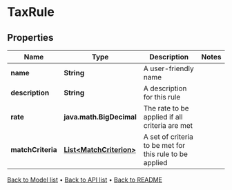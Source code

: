 

# TaxRule


## Properties

| Name | Type | Description | Notes |
|------------ | ------------- | ------------- | -------------|
|**name** | **String** | A user-friendly name |  |
|**description** | **String** | A description for this rule |  |
|**rate** | **java.math.BigDecimal** | The rate to be applied if all criteria are met |  |
|**matchCriteria** | [**List&lt;MatchCriterion&gt;**](MatchCriterion.md) | A set of criteria to be met for this rule to be applied |  |



[Back to Model list](../README.md#documentation-for-models) &#8226; [Back to API list](../README.md#documentation-for-api-endpoints) &#8226; [Back to README](../README.md)


